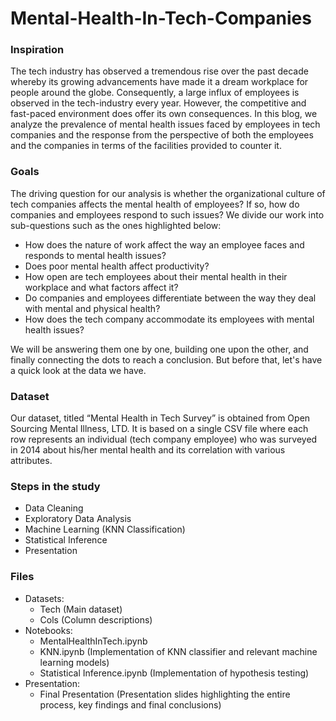 # Mental-Health-In-Tech-Companies


### Inspiration

The tech industry has observed a tremendous rise over the past decade whereby its growing advancements have made it a dream workplace for people around the globe. Consequently, a large influx of employees is observed in the tech-industry every year. However, the competitive and fast-paced environment does offer its own consequences. In this blog, we analyze the prevalence of mental health issues faced by employees in tech companies and the response from the perspective of both the employees and the companies in terms of the facilities provided to counter it.

### Goals

The driving question for our analysis is whether the organizational culture of tech companies affects the mental health of employees? If so, how do companies and employees respond to such issues? We divide our work into sub-questions such as the ones highlighted below:
- How does the nature of work affect the way an employee faces and responds to mental health issues?
- Does poor mental health affect productivity?
- How open are tech employees about their mental health in their workplace and what factors affect it?
- Do companies and employees differentiate between the way they deal with mental and physical health?
- How does the tech company accommodate its employees with mental health issues?

We will be answering them one by one, building one upon the other, and finally connecting the dots to reach a conclusion. But before that, let's have a quick look at the data we have.

### Dataset

Our dataset, titled “Mental Health in Tech Survey” is obtained from Open Sourcing Mental Illness, LTD. It is based on a single CSV file where each row represents an individual (tech company employee) who was surveyed in 2014 about his/her mental health and its correlation with various attributes.

### Steps in the study

- Data Cleaning
- Exploratory Data Analysis
- Machine Learning (KNN Classification)
- Statistical Inference
- Presentation

### Files

- Datasets:
  - Tech (Main dataset)
  - Cols (Column descriptions)
- Notebooks:
  - MentalHealthInTech.ipynb
  - KNN.ipynb (Implementation of KNN classifier and relevant machine learning models)
  - Statistical Inference.ipynb (Implementation of hypothesis testing)
- Presentation:
  - Final Presentation (Presentation slides highlighting the entire process, key findings and final conclusions)
  
